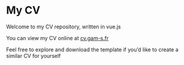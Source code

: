 # My CV

Welcome to my CV repository, written in vue.js

You can view my CV online at [cv.gam-s.fr](http://cv.gam-s.fr)

Feel free to explore and download the template if you’d like to create a similar
CV for yourself

